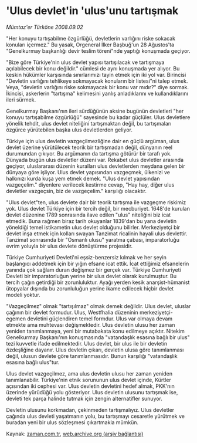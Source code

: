 # 'Ulus devlet'in 'ulus'unu tartışmak

*Mümtaz'er Türköne 2008.09.02*

<tr><td class="metin" colspan="2" style="padding-top: 20px; padding-left: 5px; padding-right: 10px;">"Her konuyu tartışabilme özgürlüğü, devletlerin varlığını riske sokacak konuları içermez." Bu yasak, Orgeneral İlker Başbuğ'un 28 Ağustos'ta "Genelkurmay başkanlığı devir teslim töreni"nde yaptığı konuşmada geçiyor.</td></tr><tr><td class="metin" colspan="2" style="padding-top: 20px; padding-left: 5px; padding-right: 10px;"><p> "Bize göre Türkiye'nin ulus devlet yapısı tartışılacak ve tartışmaya açılabilecek bir konu değildir." cümlesi de aynı konuşmada yer alıyor. Bu keskin hükümler karşısında sınırlarımızı tayin etmek için iki yol var. Birincisi "Devletin varlığını tehlikeye sokmayacak konuların bir listesi"ni talep etmek. Veya, "devletin varlığını riske sokmayacak bir konu var mıdır?" diye sormak. İkincisi, askerlerin "tartışma" kelimesini yanlış anladıklarını ve kullandıklarını ileri sürmek.
<p>Genelkurmay Başkanı'nın ileri sürdüğünün aksine bugünün devletleri "her konuyu tartışabilme özgürlüğü" sayesinde bu kadar güçlüler. Ulus devletlere yönelik tehdit, ulus devlet niteliğini tartışmaktan değil, bu tartışmaları özgürce yürütebilen başka ulus devletlerden geliyor.
<p>Türkiye için ulus devletin vazgeçilmezliğine dair en güçlü argüman, ulus devlet üzerine yürütülecek teorik bir tartışmadan değil, dünyanın reel durumundan çıkıyor. Bu argümanın da tartışma götürür bir tarafı yok. Dünyada bugün ulus devletler düzeni var. Rekabet ulus devletler arasında geçiyor, uluslararası düzenin kuralları ulus devletlerden meydana gelen bir dünyaya göre işliyor. Ulus devlet yapısından vazgeçmek, ülkenizi ve halkınızı kurda kuşa yem etmek demek. "Ulus devlet yapısından vazgeçelim." diyenlere verilecek kestirme cevap, "Hay hay, diğer ulus devletler vazgeçsin, biz de vazgeçelim." karşılığı olacaktır. 
<p>"Ulus devlet"ten, ulus devlete dair bir teorik tartışma ile vazgeçme riskimiz yok. Ulus devlet Türkiye için bir tercih değil, bir mecburiyet. 1648'de kurulan devlet düzenine 1789 sonrasında ilave edilen "ulus" niteliğini biz icat etmedik. Buna rağmen biraz tarih okuyanlar 1839'dan bu yana devletin yöneldiği temel istikametin ulus devlet olduğunu bilirler. Merkeziyetçi bir devlet inşa etmek için kolları sıvayan Tanzimat ricalinin hayali ulus devlettir. Tanzimat sonrasında bir "Osmanlı ulusu" yaratma çabası, imparatorluğu evrim yoluyla bir ulus devlete dönüştürme projesidir. 
<p>Türkiye Cumhuriyeti Devleti'ni eşsiz-benzersiz kılmak ve her şeyin başlangıcı addetmek için bir yığın efsane icat ettik. İcat ettiğimiz efsanelerin yanında çok sağlam duran değişmez bir gerçek var. Türkiye Cumhuriyeti Devleti bir imparatorluğun yerine bir ulus devlet olarak kurulmuştur. Bu tercih çağın getirdiği bir zorunluluktur. Ayağı yerden kesik anarşist-hümanist ütopyalar dışında bu zorunluluğun yerine ikame edilecek hiçbir devlet modeli yoktur. 
<p>"Vazgeçilmez" olmak "tartışılmaz" olmak demek değildir. Ulus devlet, uluslar çağının bir devlet formudur. Ulus, Westfhalia düzeninin merkeziyetçi-egemen devletini güçlendiren temel formdur. Ulus var olmaya devam etmekte ama muhtevası değişmektedir. Ulus devletin ulusu her zaman yeniden tanımlanmaya, yeni bir mutabakata konu edilmeye açıktır. Nitekim Genelkurmay Başkanı'nın konuşmasında "vatandaşlık esasına bağlı bir ulus" tezi kuvvetle ifade edilmektedir. Ulus devlet, bir ulus ile bir devletin özdeşliğine dayanır. Ulus devletin çıkarı, devletin ulusa göre tanımlanması değil, ulusun devlete göre tanımlanmasıdır. Bunun karşılığı "vatandaşlık esasına bağlı ulus"tur. 
<p>Ulus devlet vazgeçilmez, ama ulus devletin ulusu her zaman yeniden tanımlanabilir. Türkiye'nin etnik sorununun ulus devlet içinde, Kürtler açısından iki cephesi var. Ulus devletin devletini hedef almak, PKK'nın üzerinde yürüdüğü yolu gösteriyor. Ulus devletin ulusunu tartışmak ise, devleti tek parça halinde tutmak için zengin alternatifler sunuyor.
<p>Devletin ulusunu korkmadan, çekinmeden tartışmalıyız. Ulus devletler çağında ulus devleti yaşatmanın yolu, bu tartışmayı cesaretle yürütmek ve buradan yeni bir ulus sözleşmesi çıkartmakla mümkün.<br/></p></p></p></p></p></p></p></p></td></tr>

Kaynak: [zaman.com.tr](http://zaman.com.tr/yazar.do?yazino=732981), [web.archive.org (arşiv bağlantısı)](http://web.archive.org/web/20080912012529/http://zaman.com.tr:80/yazar.do?yazino=732981)
